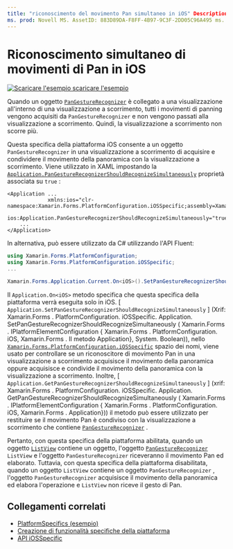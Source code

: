 ```yaml
---
title: "riconoscimento del movimento Pan simultaneo in iOS" Description: "le specifiche della piattaforma consentono di utilizzare funzionalità disponibili solo su una piattaforma specifica, senza implementare Renderer o effetti personalizzati. In questo articolo viene illustrato come utilizzare la piattaforma iOS specifica che consente l'utilizzo di un riconoscimento simultaneo di movimenti Pan in un'applicazione ".
ms. prod: Novell MS. AssetID: 883D89DA-F8FF-4B97-9C3F-2DD05C96A495 ms. Technology: Novell-Forms Author: davidbritch ms. Author: dabritch ms. Date: 10/24/2018 no-loc: [ Xamarin.Forms , Xamarin.Essentials ]
---
```


# <a name="simultaneous-pan-gesture-recognition-on-ios"></a>Riconoscimento simultaneo di movimenti di Pan in iOS

[![Scaricare ](~/media/shared/download.png) l'esempio scaricare l'esempio](https://docs.microsoft.com/samples/xamarin/xamarin-forms-samples/userinterface-platformspecifics)

Quando un oggetto [`PanGestureRecognizer`](xref:Xamarin.Forms.PanGestureRecognizer) è collegato a una visualizzazione all'interno di una visualizzazione a scorrimento, tutti i movimenti di panning vengono acquisiti da `PanGestureRecognizer` e non vengono passati alla visualizzazione a scorrimento. Quindi, la visualizzazione a scorrimento non scorre più.

Questa specifica della piattaforma iOS consente a un oggetto `PanGestureRecognizer` in una visualizzazione a scorrimento di acquisire e condividere il movimento della panoramica con la visualizzazione a scorrimento. Viene utilizzato in XAML impostando la [`Application.PanGestureRecognizerShouldRecognizeSimultaneously`](xref:Xamarin.Forms.PlatformConfiguration.iOSSpecific.Application.PanGestureRecognizerShouldRecognizeSimultaneouslyProperty) proprietà associata su `true` :

```xaml
<Application ...
             xmlns:ios="clr-namespace:Xamarin.Forms.PlatformConfiguration.iOSSpecific;assembly=Xamarin.Forms.Core"
             ios:Application.PanGestureRecognizerShouldRecognizeSimultaneously="true">
    ...
</Application>
```

In alternativa, può essere utilizzato da C# utilizzando l'API Fluent:

```csharp
using Xamarin.Forms.PlatformConfiguration;
using Xamarin.Forms.PlatformConfiguration.iOSSpecific;
...

Xamarin.Forms.Application.Current.On<iOS>().SetPanGestureRecognizerShouldRecognizeSimultaneously(true);
```

Il `Application.On<iOS>` metodo specifica che questa specifica della piattaforma verrà eseguita solo in iOS. [ `Application.SetPanGestureRecognizerShouldRecognizeSimultaneously` ] (Xrif: Xamarin.Forms . PlatformConfiguration. iOSSpecific. Application. SetPanGestureRecognizerShouldRecognizeSimultaneously ( Xamarin.Forms . IPlatformElementConfiguration { Xamarin.Forms . PlatformConfiguration. iOS, Xamarin.Forms . Il metodo Application}, System. Boolean)), nello [`Xamarin.Forms.PlatformConfiguration.iOSSpecific`](xref:Xamarin.Forms.PlatformConfiguration.iOSSpecific) spazio dei nomi, viene usato per controllare se un riconoscitore di movimento Pan in una visualizzazione a scorrimento acquisisce il movimento della panoramica oppure acquisisce e condivide il movimento della panoramica con la visualizzazione a scorrimento. Inoltre, [ `Application.GetPanGestureRecognizerShouldRecognizeSimultaneously` ] (xrif: Xamarin.Forms . PlatformConfiguration. iOSSpecific. Application. GetPanGestureRecognizerShouldRecognizeSimultaneously ( Xamarin.Forms . IPlatformElementConfiguration { Xamarin.Forms . PlatformConfiguration. iOS, Xamarin.Forms . Application})) il metodo può essere utilizzato per restituire se il movimento Pan è condiviso con la visualizzazione a scorrimento che contiene [`PanGestureRecognizer`](xref:Xamarin.Forms.PanGestureRecognizer) .

Pertanto, con questa specifica della piattaforma abilitata, quando un oggetto [`ListView`](xref:Xamarin.Forms.ListView) contiene un oggetto, l'oggetto [`PanGestureRecognizer`](xref:Xamarin.Forms.PanGestureRecognizer) `ListView` e l'oggetto `PanGestureRecognizer` riceveranno il movimento Pan ed elaborato. Tuttavia, con questa specifica della piattaforma disabilitata, quando un oggetto `ListView` contiene un oggetto `PanGestureRecognizer` , l'oggetto `PanGestureRecognizer` acquisisce il movimento della panoramica ed elabora l'operazione e `ListView` non riceve il gesto di Pan.

## <a name="related-links"></a>Collegamenti correlati

- [PlatformSpecifics (esempio)](https://docs.microsoft.com/samples/xamarin/xamarin-forms-samples/userinterface-platformspecifics)
- [Creazione di funzionalità specifiche della piattaforma](~/xamarin-forms/platform/platform-specifics/index.md#creating-platform-specifics)
- [API iOSSpecific](xref:Xamarin.Forms.PlatformConfiguration.iOSSpecific)
